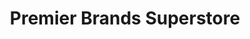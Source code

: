 ---
title: "Premier Brands Superstore"
url: /lyndhurst/premier-brands-superstore/
shop: Allgemein
---
